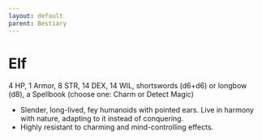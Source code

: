 ```yaml
---
layout: default
parent: Bestiary
---
```


# Elf

4 HP, 1 Armor, 8 STR, 14 DEX, 14 WIL, shortswords (d6+d6) or longbow (d8), a Spellbook (choose one: Charm or Detect Magic)

- Slender, long-lived, fey humanoids with pointed ears. Live in harmony with nature, adapting to it instead of conquering.
- Highly resistant to charming and mind-controlling effects.
